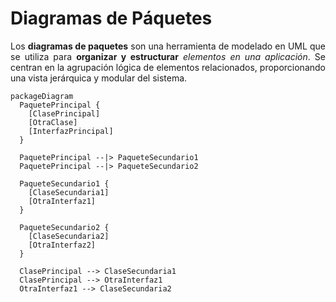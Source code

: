 <div align="justify">

# Diagramas de Páquetes

Los __diagramas de paquetes__ son una herramienta de modelado en UML que se utiliza para __organizar y estructurar__ _elementos en una aplicación_. Se centran en la agrupación lógica de elementos relacionados, proporcionando una vista jerárquica y modular del sistema.

```mermaid
packageDiagram
  PaquetePrincipal {
    [ClasePrincipal]
    [OtraClase]
    [InterfazPrincipal]
  }

  PaquetePrincipal --|> PaqueteSecundario1
  PaquetePrincipal --|> PaqueteSecundario2

  PaqueteSecundario1 {
    [ClaseSecundaria1]
    [OtraInterfaz1]
  }

  PaqueteSecundario2 {
    [ClaseSecundaria2]
    [OtraInterfaz2]
  }

  ClasePrincipal --> ClaseSecundaria1
  ClasePrincipal --> OtraInterfaz1
  OtraInterfaz1 --> ClaseSecundaria2
```

</div>